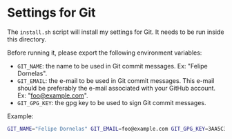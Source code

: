 Settings for Git
================

The `install.sh` script will install my settings for Git. It needs to be run inside this directory.

Before running it, please export the following environment variables:

- `GIT_NAME`: the name to be used in Git commit messages. Ex: "Felipe Dornelas".
- `GIT_EMAIL`: the e-mail to be used in Git commit messages. This e-mail should be preferably the e-mail associated with your GitHub account. Ex: "foo@example.com".
- `GIT_GPG_KEY`: the gpg key to be used to sign Git commit messages.

Example:

```sh
GIT_NAME="Felipe Dornelas" GIT_EMAIL=foo@example.com GIT_GPG_KEY=3AA5C34371567BD2 ./install.sh
```
